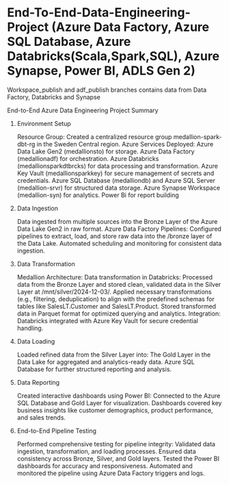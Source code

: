 # End-To-End-Data-Engineering-Project  (Azure Data Factory, Azure SQL Database, Azure Databricks(Scala,Spark,SQL), Azure Synapse, Power BI, ADLS Gen 2)
Workspace_publish and adf_publish branches contains data from Data Factory, Databricks and Synapse

End-to-End Azure Data Engineering Project Summary
1. Environment Setup

    Resource Group: Created a centralized resource group medallion-spark-dbt-rg in the Sweden Central region.
    Azure Services Deployed:
        Azure Data Lake Gen2 (medallionsto) for storage.
        Azure Data Factory (medallionadf) for orchestration.
        Azure Databricks (medallionsparkdtbrcks) for data processing and transformation.
        Azure Key Vault (medallionsparkkey) for secure management of secrets and credentials.
        Azure SQL Database (medalliondb) and Azure SQL Server (medallion-srvr) for structured data storage.
        Azure Synapse Workspace (medallion-syn) for analytics.
        Power Bi for report building
   

2. Data Ingestion

    Data ingested from multiple sources into the Bronze Layer of the Azure Data Lake Gen2 in raw format.
    Azure Data Factory Pipelines:
        Configured pipelines to extract, load, and store raw data into the /bronze layer of the Data Lake.
        Automated scheduling and monitoring for consistent data ingestion.

3. Data Transformation

    Medallion Architecture:
        Data transformation in Databricks:
            Processed data from the Bronze Layer and stored clean, validated data in the Silver Layer at /mnt/silver/2024-12-03/.
            Applied necessary transformations (e.g., filtering, deduplication) to align with the predefined schemas for tables like SalesLT.Customer and SalesLT.Product.
        Stored transformed data in Parquet format for optimized querying and analytics.
    Integration: Databricks integrated with Azure Key Vault for secure credential handling.

4. Data Loading

    Loaded refined data from the Silver Layer into:
        The Gold Layer in the Data Lake for aggregated and analytics-ready data.
        Azure SQL Database for further structured reporting and analysis.

5. Data Reporting

    Created interactive dashboards using Power BI:
        Connected to the Azure SQL Database and Gold Layer for visualization.
        Dashboards covered key business insights like customer demographics, product performance, and sales trends.

6. End-to-End Pipeline Testing

    Performed comprehensive testing for pipeline integrity:
        Validated data ingestion, transformation, and loading processes.
        Ensured data consistency across Bronze, Silver, and Gold layers.
        Tested the Power BI dashboards for accuracy and responsiveness.
    Automated and monitored the pipeline using Azure Data Factory triggers and logs.
